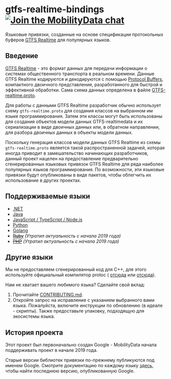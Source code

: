 # gtfs-realtime-bindings [![Join the MobilityData chat](https://img.shields.io/badge/chat-on%20slack-red)](https://share.mobilitydata.org/slack)

Языковые привязки, созданные на основе спецификации протокольных буферов [GTFS Realtime](https://github.com/google/transit/tree/master/gtfs-realtime) для популярных языков.

## Введение

[GTFS Realtime](https://github.com/google/transit/tree/master/gtfs-realtime) - это формат данных для передачи информации о системах общественного транспорта в реальном времени. Данные GTFS Realtime кодируются и декодируются с помощью [Protocol Buffers](https://developers.google.com/protocol-buffers/), компактного двоичного представления, разработанного для быстрой и эффективной обработки. Сама схема данных определена в файле [GTFS-realtime.proto](https://github.com/google/transit/blob/master/gtfs-realtime/proto/gtfs-realtime.proto).

Для работы с данными GTFS Realtime разработчик обычно использует схему `gtfs-realtime.proto` для создания классов на выбранном им языке программирования. Затем эти классы могут быть использованы для создания объектов модели данных GTFS-realtimedata и их сериализации в виде двоичных данных или, в обратном направлении, для разбора двоичных данных в объекты модели данных.

Поскольку генерация классов модели данных GTFS Realtime из схемы `gtfs-realtime.proto` является такой распространенной задачей, которая иногда приводит в замешательство начинающих разработчиков, данный проект нацелен на предоставление предварительно сгенерированных языковых привязок GTFS Realtime для ряда наиболее популярных языков программирования. По возможности, эти языковые привязки будут опубликованы в виде пакетов, чтобы облегчить их использование в других проектах.

## Поддерживаемые языки

* [.NET](dotnet.md)
* [Java](java.md)
* [JavaScript / TypeScript / Node.js](nodejs.md)
* [Python](python.md)
* [Golang](golang.md)
* ~~[Ruby](ruby.md)~~ *(Утратил актуальность с начала 2019 года)*
* ~~[PHP](php.md)~~ *(Утратил актуальность с начала 2019 года)*

## Другие языки

Мы не предоставляем сгенерированный код для C++, для этого используйте официальный компилятор protoc ( [отсюда](https://developers.google.com/protocol-buffers/docs/downloads) или [отсюда](https://github.com/google/protobuf)).

Нам не хватает вашего любимого языка? Сделайте свой вклад:

1. Прочитайте [CONTRIBUTING.md](https://github.com/MobilityData/gtfs-realtime-bindings/blob/master/CONTRIBUTING.md).
2. Откройте запрос на исправление с указанием выбранного вами языка. Пожалуйста, включите инструкции по обновлению (в идеале - скрипты). Также предоставьте упаковку, подходящую для экосистемы языка.

## История проекта

Этот проект был первоначально создан Google - MobilityData начала поддерживать проект в начале 2019 года.

Старые версии библиотек привязки по-прежнему публикуются под именем Google. Смотрите документацию по каждому языку [здесь](https://github.com/MobilityData/gtfs-realtime-bindings/tree/final-google-version), чтобы найти последнюю версию, опубликованную Google.
